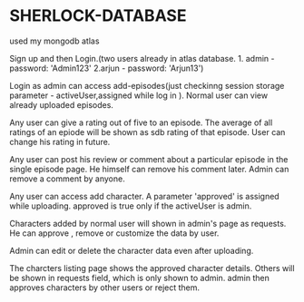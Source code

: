 # SHERLOCK-DATABASE

used my mongodb atlas

Sign up and then Login.(two users already in atlas database. 1. admin - password: 'Admin123' 2.arjun - password: 'Arjun13')

Login as admin can access add-episodes(just checkinng session storage parameter - activeUser,assigned while log in ). Normal user can view already uploaded episodes.

Any user can give a rating out of five to an episode. The average of all ratings of an epiode will be shown as sdb rating of that episode. User can change his rating in future.

Any user can post his review or comment about a particular episode in the single episode page. He himself can remove his comment later. Admin can remove a comment by anyone.

Any user can access add character. A parameter 'approved' is assigned while uploading. approved is true only if the activeUser is admin.

Characters added by normal user will shown in admin's page as requests. He can approve , remove or customize the  data by user.

Admin can edit or delete the character data even after uploading.

The charcters listing page shows the approved character details. Others will be shown in requests field, which is only shown to admin. admin then approves characters by other users or reject them.

